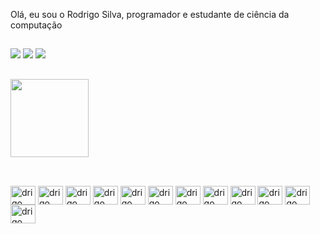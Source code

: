 Olá, eu sou o Rodrigo Silva, programador e estudante de ciência da computação <br>

##

<a href="https://www.linkedin.com/in/rodrigosilvas/" target="_blank"><img src="https://img.shields.io/badge/LinkedIn-0077B5?style=for-the-badge&logo=linkedin&logoColor=white" target="_blank"></a>
<a href="https://twitter.com/capivarapirata" target="_blank"><img src="https://img.shields.io/badge/Twitter-1DA1F2?style=for-the-badge&logo=twitter&logoColor=white"></a>
<a href="https://www.instagram.com/rudrigo_silva/" target="_blank"><img src="https://img.shields.io/badge/Instagram-E4405F?style=for-the-badge&logo=instagram&logoColor=white"></a>

##

<div>
  <a href:"https://github.com/rudrigosilva">
  <img height="125em" src="https://github-readme-stats.vercel.app/api/top-langs/?username=rudrigosilva&layout=compact&langs_count=7&theme=merko"/>
</div>

  ##
  
<div style="display: inline_block"><br>
  <img align="center" alt="drigo" height="30" width="40" src="https://cdn.jsdelivr.net/gh/devicons/devicon/icons/php/php-original.svg">
  <img align="center" alt="drigo" height="30" width="40" src="https://cdn.jsdelivr.net/gh/devicons/devicon/icons/codeigniter/codeigniter-plain-wordmark.svg">
  <img align="center" alt="drigo" height="30" width="40" src="https://cdn.jsdelivr.net/gh/devicons/devicon/icons/html5/html5-original.svg">
  <img align="center" alt="drigo" height="30" width="40" src="https://cdn.jsdelivr.net/gh/devicons/devicon/icons/css3/css3-original.svg">
  <img align="center" alt="drigo" height="30" width="40" src="https://cdn.jsdelivr.net/gh/devicons/devicon/icons/javascript/javascript-original.svg">
  <img align="center" alt="drigo" height="30" width="40" src="https://cdn.jsdelivr.net/gh/devicons/devicon/icons/c/c-original.svg">
  <img align="center" alt="drigo" height="30" width="40" src="https://cdn.jsdelivr.net/gh/devicons/devicon/icons/cplusplus/cplusplus-original.svg">
  <img align="center" alt="drigo" height="30" width="40" src="https://cdn.jsdelivr.net/gh/devicons/devicon/icons/csharp/csharp-original.svg">
  <img align= "center" alt="drigo" height="30" width="40" src="https://cdn.jsdelivr.net/gh/devicons/devicon/icons/arduino/arduino-original-wordmark.svg">
  <img align="center" alt="drigo" height="30" width="40" src="https://cdn.jsdelivr.net/gh/devicons/devicon/icons/bootstrap/bootstrap-original.svg">
  <img align="center" alt="drigo" height="30" width="40" src="https://cdn.jsdelivr.net/gh/devicons/devicon/icons/gimp/gimp-original.svg">
  <img align="center" alt="drigo" height="30" width="40" src="https://cdn.jsdelivr.net/gh/devicons/devicon/icons/mysql/mysql-original-wordmark.svg">
</div>
